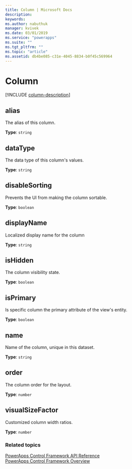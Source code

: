 ```yaml
---
title: Column | Microsoft Docs
description: 
keywords:
ms.author: nabuthuk
manager: kvivek
ms.date: 03/01/2019
ms.service: "powerapps"
ms.suite: ""
ms.tgt_pltfrm: ""
ms.topic: "article"
ms.assetid: db4be085-c31e-4045-8834-b0f45c569964
---
```


# Column

[!INCLUDE [column-description](includes/column-description.md)]

## alias

The alias of this column.

**Type**: `string`

## dataType

The data type of this column's values.

**Type**: `string`

## disableSorting

Prevents the UI from making the column sortable.

**Type**: `boolean`<br />

## displayName

Localized display name for the column

**Type**: `string`

## isHidden

The column visibility state.

**Type**: `boolean`<br />

## isPrimary

Is specific column the primary attribute of the view's entity.

**Type**: `boolean`<br />

## name

Name of the column, unique in this dataset.

**Type**: `string`

## order

The column order for the layout.

**Type**: `number`

## visualSizeFactor

Customized column width ratios. 

**Type**: `number`

### Related topics

[PowerApps Control Framework API Reference](index.md)<br />
[PowerApps Control Framework Overview](../overview.md)
